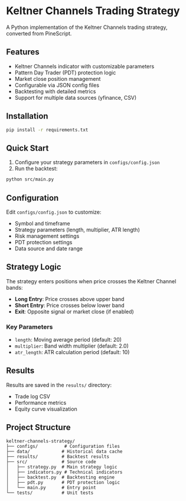 # Keltner Channels Trading Strategy

A Python implementation of the Keltner Channels trading strategy, converted from PineScript.

## Features
- Keltner Channels indicator with customizable parameters
- Pattern Day Trader (PDT) protection logic
- Market close position management
- Configurable via JSON config files
- Backtesting with detailed metrics
- Support for multiple data sources (yfinance, CSV)

## Installation

```bash
pip install -r requirements.txt
```

## Quick Start

1. Configure your strategy parameters in `configs/config.json`
2. Run the backtest:
```bash
python src/main.py
```

## Configuration

Edit `configs/config.json` to customize:
- Symbol and timeframe
- Strategy parameters (length, multiplier, ATR length)
- Risk management settings
- PDT protection settings
- Data source and date range

## Strategy Logic

The strategy enters positions when price crosses the Keltner Channel bands:
- **Long Entry**: Price crosses above upper band
- **Short Entry**: Price crosses below lower band
- **Exit**: Opposite signal or market close (if enabled)

### Key Parameters
- `length`: Moving average period (default: 20)
- `multiplier`: Band width multiplier (default: 2.0)
- `atr_length`: ATR calculation period (default: 10)

## Results

Results are saved in the `results/` directory:
- Trade log CSV
- Performance metrics
- Equity curve visualization

## Project Structure
```
keltner-channels-strategy/
├── configs/          # Configuration files
├── data/            # Historical data cache
├── results/         # Backtest results
├── src/             # Source code
│   ├── strategy.py  # Main strategy logic
│   ├── indicators.py # Technical indicators
│   ├── backtest.py  # Backtesting engine
│   ├── pdt.py       # PDT protection logic
│   └── main.py      # Entry point
└── tests/           # Unit tests
```
